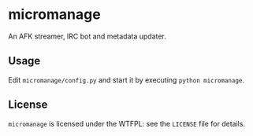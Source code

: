 micromanage
===========

An AFK streamer, IRC bot and metadata updater.

Usage
-----
Edit `micromanage/config.py` and start it by executing `python micromanage`.

License
--------
`micromanage` is licensed under the WTFPL: see the `LICENSE` file for details.
